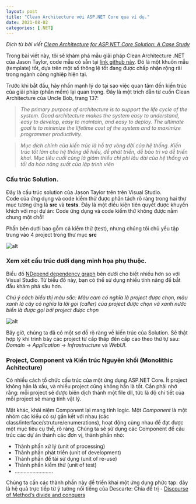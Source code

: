 ```yaml
---
layout: post
title: "Clean Architecture với ASP.NET Core qua ví dụ."
date: 2021-08-02
categories: [.NET]
---
```

*Dịch từ bài viết [Clean Architecture for ASP.NET Core Solution: A Case Study](https://blog.ndepend.com/clean-architecture-for-asp-net-core-solution/?fbclid=IwAR0PATLqQNAC9nQl48y3Do0wnwzuD2nuPyF7prguoX87NrD_4a08hJNAJXs)*

Trong bài viết này, tôi sẽ khám phá mẫu giải pháp Clean Architecture .NET của Jason Taylor, code mẫu có sẵn tại [link github này](https://github.com/jasontaylordev/CleanArchitecture). Đó là một khuôn mẫu (template) tốt, dựa trên một số thông lệ tốt đang được chấp nhận rộng rãi trong ngành công nghiệp hiện tại.

Trước khi bắt đầu, hãy nhấn mạnh lý do tại sao việc quan tâm đến kiến trúc của giải pháp (phần mềm) lại quan trọng. Đây là một trích dẫn từ cuốn Clean Architecture của Uncle Bob, trang 137:

> *The primary purpose of architecture is to support the life cycle of the system. Good architecture makes the system easy to understand, easy to develop, easy to maintain, and easy to deploy. The ultimate goal is to minimize the lifetime cost of the system and to maximize programmer productivity.*

> *Mục đích chính của kiến trúc là hỗ trợ vòng đời của hệ thống. Kiến trúc tốt làm cho hệ thống dễ hiểu, dễ phát triển, dễ bảo trì và dễ triển khai. Mục tiêu cuối cùng là giảm thiểu chi phí lâu dài của hệ thống và tối đa hóa năng suất của lập trình viên*  

### Cấu trúc Solution.

Đây là cấu trúc solution của Jason Taylor trên trên Visual Studio.  
Code của ứng dụng và code kiểm thử được phân tách rõ ràng trong hai thư mục tương ứng là **src** và **tests**. Đây là một điều kiện tiên quyết được khuyến khích với mọi dự án: Code ứng dụng và code kiểm thử không được nằm chung một chỗ!  

Phần bên dưới bao gồm cả kiểm thử (test), nhưng chúng tôi chủ yếu tập trung vào 4 project trong thư mục **src**  

![alt](https://blog.ndepend.com/wp-content/uploads/Net-Solution-Structure-Explorer.png)  

### Xem xét cấu trúc dưới dạng minh họa phụ thuộc.  

Biểu đồ [NDepend dependency graph](https://www.ndepend.com/docs/visual-studio-dependency-graph?_ga=2.79885010.477114683.1627913188-878189054.1627913188) bên dưới cho biết nhiều hơn so với Visual Studio. Từ biểu đồ này, bạn có thể sử dụng nhiều tính năng để bắt đầu khám phá sâu hơn.  

*Chú ý cách biểu thị màu sắc: Màu cam có nghĩa là project được chọn, màu xanh lá cây có nghĩa là lời gọi (caller) của project được chọn và xanh nước biển là được gọi bởi project được chọn*  

![alt](https://blog.ndepend.com/wp-content/uploads/Net-Solution-Structure-Graph.png)  

Bây giờ, chúng ta đã có một sơ đồ rõ ràng về kiến trúc của Solution. Sẽ thật hợp lý khi trình bày các project từ cấp thấp đến cấp cao theo thứ tự sau: *Domain* -> *Application* -> *Infrastructure* và *WebUI*. 


### Project, Component và Kiến trúc Nguyên khối (Monolithic Achitecture)

Có nhiều cách tổ chức cấu trúc của một ứng dụng ASP.NET Core. Ít project không hẳn là xấu, và nhiều project cũng không hẳn là tốt. Cần phải nhớ rằng: mỗi project sẽ được biên dịch thành một file dll, tức là độ chi tiết của mỗi project sẽ mang tính vật lý.  

Mặt khác, khái niệm Component lại mang tính logic. Một *Component* là một nhóm các kiểu có sự gắn kết với nhau (các class/interface/struture/enumerations), hoạt động cùng nhau để đạt được một mục tiêu cụ thể, rõ ràng. Chúng ta sẽ sử dụng các Component để cấu trúc các dự án thành các đơn vị, thành phần nhỏ:  

* Thành phần xử lý (unit of processing)   
* Thành phần phát triển (unit of development)   
* Thành phần để tái sử dụng (unit of re-use)   
* Thành phần kiểm thử (unit of test)   
* ..........................   

Chúng ta cần các thành phần này để triển khai một ứng dụng phức tạp: đây là hệ quả trực tiếp từ ý tưởng nổi tiếng của Descarte: Chia để trị - [Discourse of Method’s divide and conquers](https://en.wikipedia.org/wiki/Discourse_on_the_Method)   


